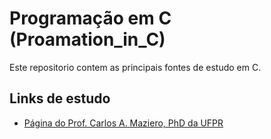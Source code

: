 # Programação em C (Proamation_in_C)

Este repositorio contem as principais fontes de estudo em C.

## Links de estudo
- [Página do Prof. Carlos A. Maziero, PhD da UFPR](https://wiki.inf.ufpr.br/maziero/doku.php?id=start)
